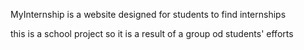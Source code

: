 MyInternship is
a website designed for students to find internships 


this is a school project so it is a result of a group od students' efforts 
